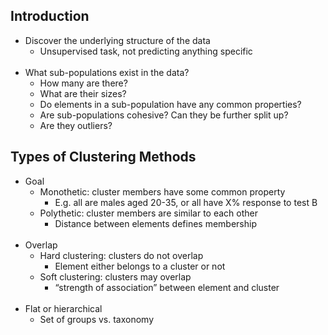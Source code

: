 ## Introduction
 - Discover the underlying structure of the data
	 - Unsupervised task, not predicting anything specific
<br/><br/>
 - What sub-populations exist in the data?
	 - How many are there?
	 - What are their sizes?
	 - Do elements in a sub-population have any common properties?
	 - Are sub-populations cohesive? Can they be further split up?
	 - Are they outliers?
## Types of Clustering Methods
- Goal
	- Monothetic: cluster members have some common property
		- E.g. all are males aged 20-35, or all have X% response to test B
	- Polythetic: cluster members are similar to each other
		- Distance between elements defines membership
<br/><br/>
- Overlap
	- Hard clustering: clusters do not overlap
		- Element either belongs to a cluster or not
	- Soft clustering: clusters may overlap
		- “strength of association” between element and cluster
<br/><br/>
- Flat or hierarchical
	- Set of groups vs. taxonomy


<!--stackedit_data:
eyJoaXN0b3J5IjpbMTcwOTg3NzkwNiwtMTMzMjgxNTU3OF19
-->